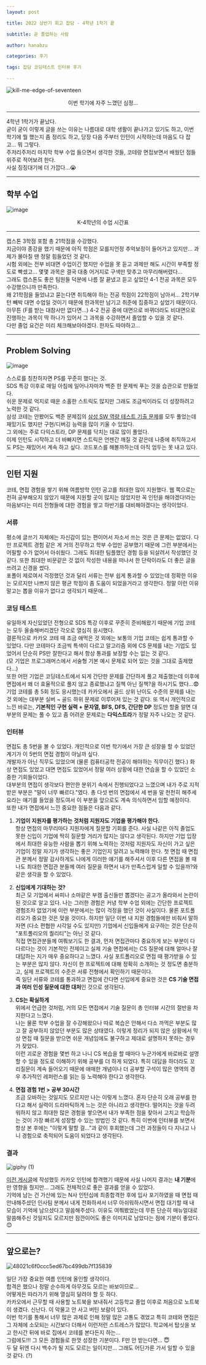 ```yaml
---
layout: post

title: 2022 상반기 회고 잡담 - 4학년 1학기 끝

subtitle: 곧 졸업하는 사람

author: hanabzu

categories: 후기

tags: 잡담 코딩테스트 인터뷰 후기

---
```


![kill-me-edge-of-seventeen](https://user-images.githubusercontent.com/76643387/175778217-3e684ff9-8fc1-4534-9359-966d362cfbe7.gif)
<center> 이번 학기에 자주 느꼈던 심정... </center>

---

4학년 1학기가 끝났다.  
굳이 굳이 이렇게 글을 쓰는 이유는 나름대로 대학 생활이 끝나가고 있기도 하고, 이번 학기에 뭘 했는지 좀 정리도 하고, 당장 다음 주부터 인턴이 시작하는데 마음도 다 잡고... 뭐 그렇다.  
주저리주저리 마지막 학부 수업 들으면서 생각한 것들, 코테랑 면접보면서 배웠던 점들 위주로 적어보려 한다.  
사실 징징대기에 더 가깝다...😭  

---

## 학부 수업

![image](https://user-images.githubusercontent.com/76643387/175778814-48144cd0-a9d4-4f1f-a8a0-2ae0ecf8d9b5.png)
<center> K-4학년의 수업 시간표 </center>

---

캡스톤 3학점 포함 총 21학점을 수강했다.  
지금이야 종강을 했기 때문에 아직 학점은 모를지언정 추억보정이 들어가고 있지만... 과제가 몰아칠 땐 정말 힘들었던 것 같다.  
시험 외에는 전부 비대면 수업이긴 했지만 수업을 못 듣고 과제만 해도 시간이 부족할 정도로 빡셌고... 몇몇 과목은 결국 대충 어거지로 구색만 맞추고 마무리해버렸다...  
그래도 캡스톤도 좋은 팀원들 덕분에 나름 잘 끝냈고 듣고 싶었던 4-1 전공 과목은 모두 수강했으니까 만족한다.  
왜 21학점을 들었냐고 묻는다면 취득해야 하는 전공 학점이 22학점이 남아서... 2학기부턴 빼박 대면 수업일 것이기 때문에 한과목만 남기고 취준에 집중하고 싶었기 때문이다.
아무튼 (F를 받는 대참사만 없다면...)  4-2 전공 중에 대면으로 바뀌더라도 비대면으로 진행하는 과목이 딱 하나가 있어서 그 과목을 수강하면서 졸업할 수 있을 것 같다.  
다만 졸업 요건은 미리 체크해보아야겠다. 한자도 따야하고...

---

## Problem Solving

![image](https://user-images.githubusercontent.com/76643387/175779507-25204602-790a-4c4d-a157-4b439aa8a509.png)

스스로를 칭찬하자면 PS를 꾸준히 했다는 것.  
SDS 특강 이후로 매일 아침에 일어나자마자 백준 한 문제씩 푸는 것을 습관으로 만들었다.  
쉬운 문제로 억지로 때운 소홀한 스트릭도 많지만 그래도 조금씩이라도 더 성장하려고 노력한 것 같다.  
삼성 코테는 안봤어도 백준 문제집의 [삼성 SW 역량 테스트 기출 문제](https://www.acmicpc.net/workbook/view/1152)를 모두 풀었는데 재밌기도 했지만 구현/디버깅 능력을 많이 키울 수 있었다.  
그 외에는 주로 다익스트라, DP 문제를 닥치는 대로 많이 풀었다.  
이제 인턴도 시작하고 더 바빠지면 스트릭은 언젠간 깨질 것 같은데 나중에 취직하고서도 PS는 재밌어서 계속 하고 싶다. 코드포스를 해볼까하는데 아직 엄두는 못 내고 있다.  

---

## 인턴 지원

코테, 면접 경험을 쌓기 위해 여름방학 인턴 공고를 최대한 많이 지원했다. 웹 쪽으로는 전혀 공부해오지 않았기 때문에 지원할 곳이 많지는 않았지만 꼭 인턴을 해야겠다!라는 마음보다는 미리 전형들에 대한 경험을 쌓고 하반기를 대비해야겠다는 생각이었다.  

### 서류

평소에 글쓰기 자체에는 자신감이 있는 편이어서 자소서 쓰는 것은 큰 문제는 없었다. 다만 프로젝트 경험 같은 게 거의 전무하고 학부 수업만 공부했기 때문에 그런 부분에서는 어필할 수가 없어서 아쉬웠다. 그래도 최대한 팀플했던 경험 등을 되살려서 작성했던 것 같다. 또한 최대한 비문같은 것 없이 작성한 내용을 떠나서 한 단락이라도 더 좋은 글을 쓰려고 신경을 썼다.  
포폴이 제로여서 걱정했던 것과 달리 서류는 전부 쉽게 통과할 수 있었는데 정확한 이유는 모르지만 나쁘지 않은 평균 학점이 좀 도움이 되었을거라고 생각한다. 정말 이런 이유 말고는 뽑을 이유가 없다고 생각되기 때문에...  

### 코딩 테스트

유일하게 자신있었던 전형으로 SDS 특강 이후로 꾸준히 준비해왔기 때문에 기업 코테는 모두 올솔해버리겠단 각오로 열심히 응시했다.  
결론적으로 카카오 코테 때 조금 애먹은 것 외에는 보통의 기업 코테는 쉽게 통과할 수 있었다. 다만 코테마다 조금씩 특색이 다르고 알고리즘 외에 CS 문제를 내는 기업도 있었어서 단순히 PS만 잘한다고 해서 항상 통과를 보장할 수는 없는 것 같다.  
(모 기업은 프로그래머스에서 서술형 기본 예시 문제로 되어 있는 것을 그대로 출제했다...)  
또한 어떤 기업은 코딩테스트에서 되게 간단한 문제를 간단하게 풀고 제출했는데 이후에 면접에서 왜 더 효율적으로 풀지 않고 종료했냐고 질책 아닌 질책?을 하시기도 했다...😨  
기업 코테를 총 5회 정도 응시했는데 카카오에서 골드 상위 난이도 수준의 문제를 내는 것 외에는 대부분 실버 ~ 골드 하위 문제로 이루어져 있는 것 같다. 또 역시 개인적으로 느낀 바로는, **기본적인 구현 실력 + 문자열, BFS, DFS, 간단한 DP** 정도만 할줄 알면 대부분의 문제는 풀 수 있고 좀 어려운 문제로는 **다익스트라**가 정말 자주 나오는 것 같다.

### 인터뷰

면접도 총 5번을 볼 수 있었다. 개인적으로 이번 학기에서 가장 큰 성장을 할 수 있었던 계기가 이 5번의 면접 경험이 아닐까 싶다.  
개발자가 아닌 직무도 있었으며 (물론 컴퓨터공학 전공이 해야하는 직무이긴 했다.) 화상 면접도 있었고 대면 면접도 있었어서 정말 여러 상황에 대한 연습을 할 수 있었던 소중한 기회들이었다.  
대부분의 면접이 생각보다 편안한 분위기 속에서 진행되었다고 느꼈으며 내가 주로 지적받은 부분은 "말이 너무 빠르다."였다. 총 다섯 번의 면접에서 세 번을 말 천천히 해주세요라는 얘기를 들었을 정도여서 이 부분을 앞으로도 계속 의식하면서 임할 예정이다.  
또한 내가 면접에서 느낀 중요한 점들은 다음과 같다.

1. **기업이 지원자를 평가하는 것처럼 지원자도 기업을 평가해야 한다.**  
   항상 면접의 마무리마다 지원자에게 질문할 기회를 준다. 사실 나같은 아직 졸업도 못한 신입이 기업에 딱히 질문할 거리가 많지는 않다고 생각된다. 하지만 기업 입장에서 최대한 유능한 사람을 뽑기 위해 노력하는 것처럼 지원자도 자신이 가고 싶은 기업이 정말 자기가 생각하는 좋은 기업인지 알려고 노력해야 한다. 첫 면접 때 면접관 분께서 정말 감사하게도 나에게 이러한 얘기를 해주셔서 이후 다른 면접을 볼 때 나도 최대한 면접관 분들께 여러 질문을 하면서 내가 만족스럽게 일할 수 있을까?와 같은 생각을 할 수 있었다.

2. **신입에게 기대하는 것?**  
   최근 모 기업에서 싸피나 소마같은 부캠 출신들만 뽑겠다는 공고가 올라와서 논란이 된 것으로 알고 있다. 나는 그러한 경험은 커녕 학부 수업 외에는 간단한 프로젝트 경험조차 없었기에 이런 부분에서는 많이 걱정을 했던 것이 사실이다. 물론 포트폴리오가 중요한 것은 맞을 것이다. 하지만 일단 이번 내 지원 경험들에만 비춰서 말하자면 (다소 편협한 시각일 수도 있지만) 기업에서 신입들에게 요구하는 것은 단순히 "포트폴리오의 퀄리티"는 아닌 것 같다.  
   직접 면접관분들께 여쭤보기도 한 결과, 먼저 면접관마다 중요하게 보는 부분이 다 다르다는 것이 기본적인 전제이고 실제 기술 면접에서는 CS 질문에 대해 얼마나 잘 대답하는 지가 매우 중요하다고 느꼈다. 사실 포트폴리오로 면접 때 평가받을 수 있는 부분은 많지 않다. 자신이 한 프로젝트에 대해 정확히 소개하는 것 정도면 충분하고, 실제 프로젝트의 수준은 서류 전형에서 확인하기 때문이다.  
   즉 일단 서류와 코테를 통과하고 면접에 간다면 신입에게 중요한 것은 **CS 기술 면접과 여러 인성 질문에 대한 대처**인 것으로 생각된다.

3. **CS는 확실하게**  
   위에서 언급한 것처럼, 거의 모든 면접에서 기술 질문이 총 인터뷰 시간의 절반을 차지한다고 느꼈다.  
   나는 물론 학부 수업을 잘 수강해왔으나 따로 복습은 안해서 다소 까먹은 부분도 많고 잘 공부하지 않았던 부분도 많은 상태였다. 이렇게 정리가 되지 않은 상황에서 막상 면접 때 질문을 받으면 쉬운 개념임에도 불구하고 제대로 설명하지 못하는 경우가 잦았다.  
   이런 괴로운 경험을 몇번 하고 나니 CS 복습을 할 때마다 누군가에게 바로바로 설명할 수 있을 정도로 이해하기 위해 공부를 더 하게 되었다. 특히 대답을 하더라도 꼬리질문이 계속 들어오기 때문에 애매한 개념이나 더 공부할 구석이 많은 영역의 경우 추가적인 레퍼런스를 읽는 등 노력해야 한다고 생각한다.  

4. **면접 경험 1번 > 공부 30시간**  
   조금 오바하는 것일지도 모르지만 나는 이렇게 느꼈다. 혼자 단순히 오래 공부를 한다고 해서 실력이 드라마틱하게 느는 것은 아니라고 생각한다. 떨어지는 것을 두려워하지 않고 최대한 많은 경험을 쌓으면서 내가 부족한 점을 찾아서 고치고 학습하는 것이 가장 빠르게 성장할 수 있는 방법인 것 같다. 특히 이번에 인터뷰를 보면서 항상 본 후에는 "이렇게 말할 걸..."과 같이 후회했는데 그런 과정들이 다 지나고 나니 경험으로 축적되어 도움이 되었다고 생각된다.  

### 결과

![giphy (1)](https://user-images.githubusercontent.com/76643387/175782623-138136b4-66bc-451d-b1b8-7fc359d0572e.gif)


[이전 게시글](https://hanabzu.github.io/2022/06/20/22-summer-kakao-intern-apply)에 작성했듯 카카오 인턴에 합격했기 때문에 사실 나머지 결과는 **내 기분**에만 영향을 줬지만... 그래도 전체적으로 좋은 결과를 얻을 수 있었다.  
기억에 남는 건 가산에 있는 N사 인턴십에 최종합격한 후에 입사 포기하였을 때 면접 때 안내해주셨던 인사팀 분께서 내게 전화하셔서 너무 아쉬워하시면서 면접 대기할 때 내 모습이 기억에 남으셨다고 말씀해주셨다. 이유도 여쭤봤었는데 무튼 단순히 매뉴얼대로 말씀해주신 것일지도 모르지만 잠깐이어도 좋은 이미지로 남았다는 점에 기분이 좋았다. 😊  

---

## 앞으로는?

![48021c6f0ccc5ed67bc499db7f135839](https://user-images.githubusercontent.com/76643387/175783025-352f0ac4-e703-46c3-857d-e0459e259fc5.gif)

일단 가장 중요한 여름 인턴에 올인할 생각이다.  
합격은 했으나 정말 순수하게 아무것도 모르는 바보이므로...  
어떻게든 따라가기 위해 열심히 달려야 할 듯 하다.  
카카오에서 근무할 때 사용할 노트북을 보내줘서 고등학교 졸업 이후로 처음으로 노트북이 생겼다. 신난다. 이 악물고 안 사고 버틴 보람이 있다.  
이번 학기를 통해서 너무 많은 과제로 인해 정말 많은 고통도 겪었고 특히 코테와 면접은 그 자체에 소모되는 시간보다 더해서 이런저런 스트레스가 많았다. 학교에서 탑싯을 보고 한시간 뒤에 바로 집에서 코테를 본다든지 하는...  
그럼에도!!! 그 모든 경험들로 한껏 성장한 기분이다. F만 안 받는다면... 😇  
두 달 뒤엔 다시 백수가 될 지도 모르는 일이지만... 그래도 어딘가론 가서 일할 수 있을 것 같다. (?)  